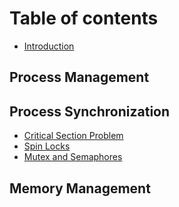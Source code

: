 # Table of contents

* [Introduction](README.md)

## Process Management

## Process Synchronization

* [Critical Section Problem](process-synchronization/critical-section-problem.md)
* [Spin Locks](process-synchronization/spin-locks.md)
* [Mutex and Semaphores](process-synchronization/mutex-and-semaphores.md)

## Memory Management

